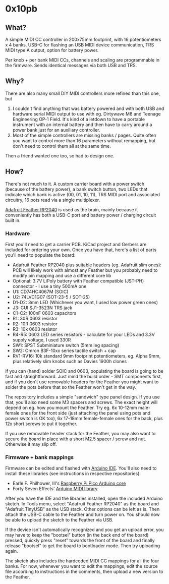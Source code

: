 # 0x10pb

## What?

A simple MIDI CC controller in 200x75mm footprint, with 16 potentiometers x 4 banks. USB-C for flashing an USB MIDI device communication, TRS MIDI type A output, option for battery power. 

Per knob + per bank MIDI CCs, channels and scaling are programmable in the firmware. Sends identical messages via both USB and TRS.

## Why?

There are also many small DIY MIDI controllers more refined than this one, but

 1. I couldn't find anything that was battery powered and with both USB and hardware serial MIDI output to use with eg. Dirtywave M8 and Teenage Engineering OP-1 Field. It's kind of a letdown to have a portable instrument with an internal battery and then have to carry around a power bank just for an auxiliary controller.
 2. Most of the simple controllers are missing banks / pages. Quite often you want to control more than 16 parameters without remapping, but don't need to control them all at the same time.

Then a friend wanted one too, so had to design one.

## How?

There's not much to it. A custom carrier board with a power switch (because of the battery power), a bank switch button, two LEDs that indicate which bank is active (00, 01, 10, 11), TRS MIDI port and associated circuitry, 16 pots read via a single multiplexer. 

[Adafruit Feather RP2040](https://learn.adafruit.com/adafruit-feather-rp2040-pico) is used as the brain, mainly because it conveniently has both a USB-C port and battery power / charging circuit built in.

### Hardware

First you'll need to get a carrier PCB. KiCad project and Gerbers are included for ordering your own. Once you have that, here's a list of parts you'll need to populate the board:

 - Adafruit Feather RP2040 plus suitable headers (eg. Adafruit slim ones): PCB will likely work with almost any Feather but you probably need to modify pin mapping and use a different core lib
 - Optional: 3.7V LiPoly battery with Feather compatible (JST-PH) connector - I use a tiny 500mA one
 - U1: CD74HC4067M (SOIC)
 - U2: 74LVC1G07 (SOT-23-5 / SOT-25)
 - D1-D2: 3mm LED (Whichever you want, I used low power green ones)
 - J3: CUI SJ1-3523N TRS jack
 - C1-C2: 100nF 0603 capacitors
 - R1: 30R 0603 resistor
 - R2: 10R 0603 resistor
 - R3: 10k 0603 resistor
 - R4-R5: 0603 LED series resistors - calculate for your LEDs and 3.3V supply voltage, I used 330R
 - SW1: SPST Subminiature switch (5mm leg spacing)
 - SW2: Omron B3F-10xx series tactile switch + cap
 - RV1-RV16: 10k standard 9mm footprint potentiometers, eg. Alpha 9mm, plus relatively slim knobs such as Davies 1900h clones

If you can (hand) solder SOIC and 0603, populating the board is going to be fast and straightforward. Just mind the build order - SMT components first, and if you don't use removable headers for the Feather you might want to solder the pots before that so the Feather won't get in the way.

The repository includes a simple "sandwich" type panel design. If you use that, you'll also need some M3 spacers and screws. The exact height will depend on eg. how you mount the Feather. Try eg. 6x 10-12mm male-female ones for the front side (just attaching the panel using pots and power switch is OK too), 6x 17-18mm female-female ones for the back, plus 12x short screws to put it together. 

If you use removable header stack for the Feather, you may also want to secure the board in place with a short M2.5 spacer / screw and nut. Otherwise it may slip off.

### Firmware + bank mappings

Firmware can be edited and flashed with [Arduino IDE](https://www.arduino.cc/en/software). You'll also need to install these libraries (see instructions in respective repositories):

 - Earle F. Philhower, III's [Raspberry Pi Pico Arduino core](https://github.com/earlephilhower/arduino-pico)
 - Forty Seven Effects' [Arduino MIDI library](https://github.com/FortySevenEffects/arduino_midi_library)

After you have the IDE and the libraries installed, open the included Arduino sketch. In Tools menu, select "Adafruit Feather RP2040" as the board and "Adafruit TinyUSB" as the USB stack. Other options can be left as is. Then attach the USB-C cable to the Feather and turn power on. You should now be able to upload the sketch to the Feather via USB.

If the device isn't automatically recognized and you get an upload error, you may have to keep the "bootsel" button (in the back end of the board) pressed, quickly press "reset" towards the front of the board and finally release "bootsel" to get the board to bootloader mode. Then try uploading again.

The sketch also  includes the hardcoded MIDI CC mappings for all the four banks. For now, whenever you want to edit the mappings, edit the source file according to instructions in the comments, then upload a new version to the Feather.
